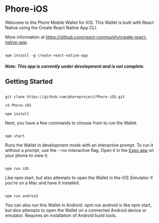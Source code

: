# Phore-iOS
Welcome to the Phore Mobile Wallet for iOS. This Wallet is built with React Native using the Create React Native App CLI. 

More information at https://github.com/react-community/create-react-native-app.

```

npm install -g create-react-native-app

```

##### Note: This app is currently under development and is not complete. 

## Getting Started

```

git clone https://github.com/phoreproject/Phore-iOS.git

cd Phore-iOS

npm install

```


Next, you have a few commands to choose from to run the Wallet.

```

npm start

```

Runs the Wallet in development mode with an interactive prompt. To run it without a prompt, use the --no-interactive flag. 
Open it in the [Expo app](https://expo.io/) on your phone to view it. 

```

npm run iOS

```

Like npm start, but also attempts to open the Wallet in the iOS Simulator if you're on a Mac and have it installed. 

```

npm run android

```

You can also run this Wallet in Android. npm run android is like npm start, but also attempts to open the Wallet on a connected Android device or emulator. Requires an installation of Android build tools. 


